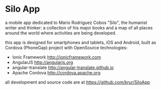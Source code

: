 Silo App
=======

a mobile app dedicated to Mario Rodriguez Cobos "Silo", the humanist writer and thinker: a collection of his major books and a map of all places around the world where activities are being developed.


this app is designed for smartphones and tablets, iOS and Android, built as Cordova (PhoneGap) project with OpenSource technologies:

* Ionic Framework http://ionicframework.com
* AngularJS http://angularjs.org
* angular-translate http://angular-translate.github.io
* Apache Cordova http://cordova.apache.org

all development and source code are at https://github.com/krur/SiloApp
